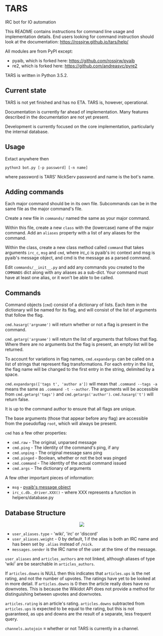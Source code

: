# TARS
IRC bot for IO automation

This README contains instructions for command line usage and implementation
details. End users looking for command instruction should look at the
documentation: https://rossjrw.github.io/tars/help/

All modules are from PyPI except:
- pyaib, which is forked here: https://github.com/rossjrw/pyaib
- re2, which is forked here: https://github.com/andreasvc/pyre2

TARS is written in Python 3.5.2.

## Current state

TARS is not yet finished and has no ETA. TARS is, however, operational.

Documentation is currently far ahead of implementation. Many features described
in the documentation are not yet present.

Development is currently focused on the core implementation, particularly the
internal database.

## Usage

Extact anywhere then

```
python3 bot.py [-p password] [-n name]
```

where password is TARS' NickServ password and name is the bot's name.

## Adding commands

Each major command should be in its own file. Subcommands can be in the same file
as the major command's file.

Create a new file in `commands/` named the same as your major command.

Within this file, create a new `class` with the (lowercase) name of the major
command. Add an `aliases` property with a list of any aliases for the command.

Within the class, create a new class method called `command` that takes
arguments `irc_c`, `msg` and `cmd`, where irc_c is pyaib's irc context and msg
is pyaib's message object, and cmd is the message as a parsed command.

Edit `commands/__init__.py` and add any commands you created to the `COMMANDS`
dict along with any aliases as a sub-dict. Your command must have at least one
alias, or it won't be able to be called.

## Commands

Command objects (`cmd`) consist of a dictionary of lists. Each item in the
dictionary will be named for its flag, and will consist of the list of
arguments that follow the flag.

`cmd.hasarg('argname')` will return whether or not a flag is present in the
command.

`cmd.getarg('argname')` will return the list of arguments that follows that
flag. Where there are no arguments but the flag is present, an empty list will
be returned.

To account for variations in flag names, `cmd.expandargs` can be called on a
list of strings that represent flag transformations. For each entry in the
list, the flag name will be changed to the first entry in the string, delimited
by a space.

`cmd.expandargs(['tags t', 'author a'])` will mean that `.command --tags -a`
means the same as `.command -t --author`. The arguments will be accessible from
`cmd.getarg('tags')` and `cmd.getargs('author')`. `cmd.hasarg('t')` will return
false.

It is up to the command author to ensure that all flags are unique.

The base arguments (those that appear before any flag) are accessible from the
pseudoflag `root`, which will always be present.

`cmd` has a few other properties:
* `cmd.raw` - The original, unparsed message
* `cmd.ping` - The identity of the command's ping, if any
* `cmd.unping` - The original message sans ping
* `cmd.pinged` - Boolean, whether or not the bot was pinged
* `cmd.command` - The identity of the actual command issued
* `cmd.args` - The dictionary of arguments

A few other important pieces of information:

* `msg` - [pyaib's message object](https://github.com/facebook/pyaib/wiki/Plugin-Writing#message-object)
* `irc_c.db._driver.XXX()` - where XXX represents a function in
  helpers/database.py

## Database Structure

<p align="center">
    <img src="https://raw.githubusercontent.com/rossjrw/tars/master/database.png">
</p>

* `user_aliases.type` - 'wiki', 'irc' or 'discord'
* `user_aliases.weight` - 0 by default, 1 if the alias is both an IRC name and
  has been set by `.alias` instead of `/nick`.
* `messages.sender` is the IRC name of the user at the time of the message.

`user_aliases` and `articles_authors` are not linked, although aliases of type
'wiki' are be searchable in `articles_authors`.

If `articles.downs` is NULL then this indicates that `articles.ups` is the
net rating, and not the number of upvotes. The ratings have yet to be looked at
in more detail. If `articles.downs` is 0 then the article really does have no
downvotes. This is because the Wikidot API does not provide a method for
distinguishing between upvotes and downvotes.

`articles.rating` is an article's rating. `articles.downs` subtracted from
`articles.ups` is expected to be equal to the rating, but this is not
guaranteed, as ups and downs are the result of a separate, less frequent
query.

`channels.autojoin` ≡ whether or not TARS is currently in a channel.

